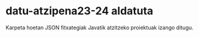 # datu-atzipena23-24 aldatuta
Karpeta hoetan JSON fitxategiak Javatik atzitzeko proiektuak izango ditugu.

